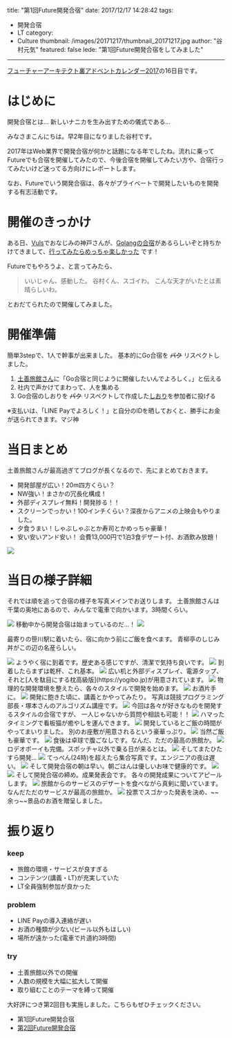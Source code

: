 title: "第1回Future開発合宿"
date: 2017/12/17 14:28:42
tags:
  - 開発合宿
  - LT
category:
  - Culture
thumbnail: /images/20171217/thumbnail_20171217.jpg
author: "谷村元気"
featured: false
lede: "第1回Future開発合宿をしてみました"
---

[フューチャーアーキテクト裏アドベントカレンダー2017](https://adventar.org/calendars/2449)の16日目です。


# はじめに

開発合宿とは...
新しいナニカを生み出すための儀式である...

みなさまこんにちは。早2年目になりました谷村です。

2017年はWeb業界で開発合宿が何かと話題になる年でしたね。流れに乗ってFutureでも合宿を開催してみたので、今後合宿を開催してみたい方や、合宿行ってみたいけど迷ってる方向けにレポートします。

なお、Futureでいう開発合宿は、各々がプライベートで開発したいものを開発する有志活動です。

# 開催のきっかけ

ある日、[Vuls](https://github.com/future-architect/vuls)でおなじみの神戸さんが、[Golangの合宿](https://go-beginners.connpass.com/event/47481/)があるらしいぞと持ちかけてきまして、[行ってみたらめっちゃ楽しかった](https://dotstud.io/blog/go-beginners-camp-report/) です！

Futureでもやろうよ、と言ってみたら、

> いいじゃん、感動した。
> 谷村くん、スゴイわ。
> こんな天才がいたとは素晴らしいわ。

とおだてられたので開催してみました。


# 開催準備

簡単3stepで、1人で幹事が出来ました。
基本的にGo合宿を ~~パク~~ リスペクトしました。

1. [土善旅館さん](http://www.dozenryokan.com)に「Go合宿と同じように開催したいんでよろしく。」と伝える
2. 社内で声かけてまわって、人を集める
3. Go合宿のしおりを ~~パク~~ リスペクトして作成した[しおり](https://gist.github.com/tng527/70a3af19aad64c6dfa0f4214868a4a7e)を参加者に投げる

※支払いは、「LINE Payでよろしく！」と自分のIDを晒しておくと、勝手にお金が送られてきます。マジ神


# 当日まとめ

土善旅館さんが最高過ぎてブログが長くなるので、先にまとめておきます。

- 開発部屋が広い！20m四方くらい？
- NW強い！まさかの冗長化構成！
- 外部ディスプレイ無料！開発捗る！！
- スクリーンでっかい！100インチくらい？深夜からアニメの上映会もやりました。
- 夕食うまい！しゃぶしゃぶとか寿司とかめっちゃ豪華！
- 安い安いアンド安い！ 会費13,000円で1泊3食デザート付、お酒飲み放題！

<img src="/images/20171217/photo_20171217_01.jpeg">


# 当日の様子詳細

それでは順を追って合宿の様子を写真メインでお送りします。
土善旅館さんは千葉の奥地にあるので、みんなで電車で向かいます。3時間くらい。

<img src="/images/20171217/photo_20171217_02.jpeg">
移動中から開発合宿は始まっているのだ...！

<img src="/images/20171217/photo_20171217_03.jpeg">

最寄りの笹川駅に着いたら、宿に向かう前にご飯を食べます。
青柳亭のしじみ丼がこの辺の名産らしい。

<img src="/images/20171217/photo_20171217_04.jpeg">
ようやく宿に到着です。歴史ある感じですが、清潔で気持ち良いです。

<img src="/images/20171217/photo_20171217_05.jpeg">
到着したらまずは乾杯、これ基本。

<img src="/images/20171217/photo_20171217_06.jpeg">
広い机と外部ディスプレイ、電源タップ、それと[人を駄目にする枕高級版](https://yogibo.jp)が用意されています。

<img src="/images/20171217/photo_20171217_07.jpeg">
物理的な開発環境を整えたら、各々のスタイルで開発を始めます。

<img src="/images/20171217/photo_20171217_08.jpeg">
お酒片手に。

<img src="/images/20171217/photo_20171217_09.jpeg">
開発に飽きた頃に、講義とかやってみたり。
写真は競技プログラミング部長・塚本さんのアルゴリズム講座です。

<img src="/images/20171217/photo_20171217_10.jpeg">
今回は各々が好きなものを開発するスタイルの合宿ですが、
一人じゃないから質問や相談も可能！！

<img src="/images/20171217/photo_20171217_11.jpeg">
ハマったタイミングで看板猫が癒やしを運んできます。

<img src="/images/20171217/photo_20171217_12.jpeg">
開発しているとご飯の時間がやってまいりました。
別のお座敷が用意されるという豪華っぷり。

<img src="/images/20171217/photo_20171217_13.jpeg">
当然ご飯も豪華です。

<img src="/images/20171217/photo_20171217_14.jpeg">
食後は卓球で腹ごなしです。なんだ、ただの最高の旅館か。

<img src="/images/20171217/photo_20171217_15.jpeg">
ロデオボーイも完備。スポッチャ以外で乗る日が来るとは。

<img src="/images/20171217/photo_20171217_16.jpeg">
そしてまたひたすら開発...

<img src="/images/20171217/photo_20171217_17.jpeg">
てっぺん(24時)を超えたら集合写真です。エンジニアの夜は遅い。

<img src="/images/20171217/photo_20171217_18.jpeg">
そして開発合宿の朝は早い。朝ごはんは優しいお味で健康的です。

<img src="/images/20171217/photo_20171217_19.jpeg">
<img src="/images/20171217/photo_20171217_20.jpeg">
そして開発合宿の締め。成果発表会です。
各々の開発成果についてアピールします。

<img src="/images/20171217/photo_20171217_21.jpeg">
旅館からのサービスのデザートを食べながら真剣に聞いています。
なんだただのサービスが最高の旅館か。

<img src="/images/20171217/photo_20171217_22.jpeg">
投票でスゴかった発表を決め、~~余っ~~景品のお酒を贈呈しました。


# 振り返り

### keep 

* 旅館の環境・サービスが良すぎる
* コンテンツ(講義・LT)が充実していた
* LT全員強制参加が良かった

### problem

* LINE Payの導入連絡が遅い
* お酒の種類が少ない(ビール以外もほしい)
* 場所が遠かった(電車で片道約3時間)

### try

* 土善旅館以外での開催
* 人数の規模を大幅に拡大して開催
* 取り組むことのテーマを縛って開催

大好評につき第2回目も実施しました。こちらもぜひチェックください。

* 第1回Future開発合宿
* [第2回Future開発合宿](https://future-architect.github.io/articles/20190102/)

